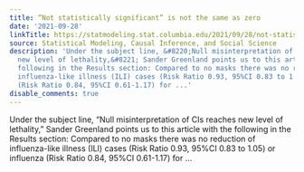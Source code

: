 ```yaml
---
title: “Not statistically significant” is not the same as zero
date: '2021-09-28'
linkTitle: https://statmodeling.stat.columbia.edu/2021/09/28/not-statistically-significant-is-not-the-same-as-zero/
source: Statistical Modeling, Causal Inference, and Social Science
description: 'Under the subject line, &#8220;Null misinterpretation of CIs reaches
  new level of lethality,&#8221; Sander Greenland points us to this article with the
  following in the Results section: Compared to no masks there was no reduction of
  influenza-like illness (ILI) cases (Risk Ratio 0.93, 95%CI 0.83 to 1.05) or influenza
  (Risk Ratio 0.84, 95%CI 0.61-1.17) for ...'
disable_comments: true
---
```

Under the subject line, &#8220;Null misinterpretation of CIs reaches new level of lethality,&#8221; Sander Greenland points us to this article with the following in the Results section: Compared to no masks there was no reduction of influenza-like illness (ILI) cases (Risk Ratio 0.93, 95%CI 0.83 to 1.05) or influenza (Risk Ratio 0.84, 95%CI 0.61-1.17) for ...